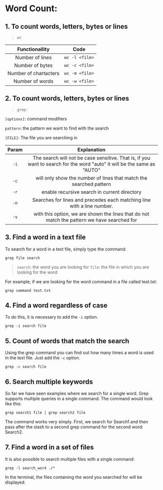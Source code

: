 # Word Count:


## 1. To count words, letters, bytes or lines
> ```wc```

|Functionallity|Code|
|:---:|:---:|
|Number of lines| ```wc -l <file>```|
|Number of bytes|```wc -c <file>```|
|Number of chartacters|```wc -m <file>```|
|Number of words|```wc -w <file>```|


## 2. To count words, letters, bytes or lines
> ```grep:``` 

```[options]```: command modifiers

```pattern```: the pattern we want to find with the search

```[FILE]```: The file you are searching in


|Param|Explanation|
|:---:|:---:|
|```-i```| The search will not be case sensitive. That is, if you want to search for the word "auto" it will be the same as "AUTO"
|```-c```| will only show the number of lines that match the searched pattern
|```-r```| enable recursive search in current directory|
|```-n```| Searches for lines and precedes each matching line with a line number.
|```-v```|with this option, we are shown the lines that do not match the pattern we have searched for|


## 3. Find a word in a text file
To search for a word in a text file, simply type the command:

```grep file search```

> ```search```: the word you are looking for 
```file```: the file in which you are looking for the word

For example, if we are looking for the word command in a file called test.txt:

```grep command test.txt```

## 4. Find a word regardless of case
To do this, it is necessary to add the ```-i``` option.

```grep -i search file```

## 5. Count of words that match the search
Using the grep command you can find out how many times a word is used in the text file. Just add the ```-c``` option.

```grep -c search file```

## 6. Search multiple keywords
So far we have seen examples where we search for a single word. Grep supports multiple queries in a single command. The command would look like this:

```grep search1 file | grep search2 file```

The command works very simply. First, we search for Search1 and then pass after the slash to a second grep command for the second word: Search2.

## 7. Find a word in a set of files
It is also possible to search multiple files with a single command:

```grep -l search_word ./*```

In the terminal, the files containing the word you searched for will be displayed.